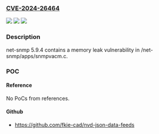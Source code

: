 ### [CVE-2024-26464](https://cve.mitre.org/cgi-bin/cvename.cgi?name=CVE-2024-26464)
![](https://img.shields.io/static/v1?label=Product&message=n%2Fa&color=blue)
![](https://img.shields.io/static/v1?label=Version&message=n%2Fa&color=blue)
![](https://img.shields.io/static/v1?label=Vulnerability&message=n%2Fa&color=brighgreen)

### Description

net-snmp 5.9.4 contains a memory leak vulnerability in /net-snmp/apps/snmpvacm.c.

### POC

#### Reference
No PoCs from references.

#### Github
- https://github.com/fkie-cad/nvd-json-data-feeds


